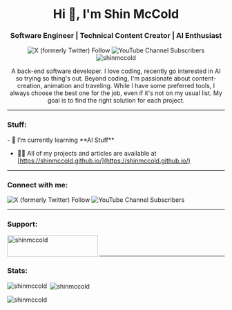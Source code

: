 <h1 align="center">Hi 👋, I'm Shin McCold</h1>

<h3 align="center">Software Engineer | Technical Content Creator | AI Enthusiast</h3>
<p align="center">
  <img alt="X (formerly Twitter) Follow" src="https://img.shields.io/twitter/follow/shinmccold1">
  <img alt="YouTube Channel Subscribers" src="https://img.shields.io/youtube/channel/subscribers/UCB7WIF6ASVxvjmB7hqSn2Dg">  
  <img src="https://komarev.com/ghpvc/?username=shinmccold&label=Profile%20views&color=0e75b6&style=flat&color=blueviolet" alt="shinmccold" /> 
</p>
<p align="center">A back-end software developer. I love coding, recently go interested in AI so trying so thing's out. Beyond coding, I'm passionate about content-creation, animation and traveling.
  While I have some preferred tools, I always choose the best one for the job, even if it's not on my usual list. My goal is to find the right solution for each project.
</p>


<hr>
<h3 align="left">Stuff:</h3>
- 🌱 I’m currently learning **AI Stuff**

- 👨‍💻 All of my projects and articles are available at [https://shinmccold.github.io/](https://shinmccold.github.io/)
<hr>
<h3 align="left">Connect with me:</h3>

<p align="left">
  
  <img alt="X (formerly Twitter) Follow" src="https://img.shields.io/twitter/follow/shinmccold1">
  <img alt="YouTube Channel Subscribers" src="https://img.shields.io/youtube/channel/subscribers/UCB7WIF6ASVxvjmB7hqSn2Dg">
</p>



<hr>
<h3 align="left">Support:</h3>
<p><a href="https://www.buymeacoffee.com/shinmccold"> <img align="left" src="https://cdn.buymeacoffee.com/buttons/v2/default-yellow.png" height="50" width="210" alt="shinmccold" /></a></p><br><br>

<hr>
<h3 align="left">Stats:</h3>
<p><img align="left" src="https://github-readme-stats.vercel.app/api/top-langs?username=shinmccold&show_icons=true&locale=en&layout=compact" alt="shinmccold" /></p>

<p>&nbsp;<img align="center" src="https://github-readme-stats.vercel.app/api?username=shinmccold&show_icons=true&locale=en" alt="shinmccold" /></p>

<p><img align="center" src="https://github-readme-streak-stats.herokuapp.com/?user=shinmccold&" alt="shinmccold" /></p>


